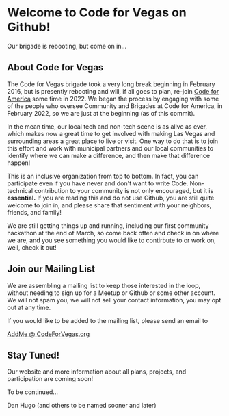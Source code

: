 # Welcome to Code for Vegas on Github!
Our brigade is rebooting, but come on in...

## About Code for Vegas

The Code for Vegas brigade took a very long break beginning in
February 2016, but is presently rebooting and will, if all goes to
plan, re-join [Code for America](https://codeforamerica.org) some time
in 2022. We began the process by engaging with some of the people who
oversee Community and Brigades at Code for America, in February 2022,
so we are just at the beginning (as of this commit).

In the mean time, our local tech and non-tech scene is as alive as
ever, which makes now a great time to get involved with making Las
Vegas and surrounding areas a great place to live or visit. One way to
do that is to join this effort and work with municipal partners and
our local communities to identify where we can make a difference, and
then make that difference happen!

This is an inclusive organization from top to bottom. In fact, you can
participate even if you have never and don't want to write Code.
Non-technical contribution to your community is not only encouraged,
but it is **essential.** If you are reading this and do not use
Github, you are still quite welcome to join in, and please share that
sentiment with your neighbors, friends, and family!

We are still getting things up and running, including our first
community hackathon at the end of March, so come back often and check
in on where we are, and you see something you would like to contirbute
to or work on, well, check it out!

## Join our Mailing List

We are assembling a mailing list to keep those interested in the loop,
without needing to sign up for a Meetup or Github or some other
account. We will not spam you, we will not sell your contact
information, you may opt out at any time.

If you would like to be added to the mailing list, please send an
email to

[AddMe @ CodeForVegas.org](mailto:addme@codeforvegas.org)

## Stay Tuned!

Our website and more information about all plans, projects, and
participation are coming soon!


To be continued...

Dan Hugo (and others to be named sooner and later)
